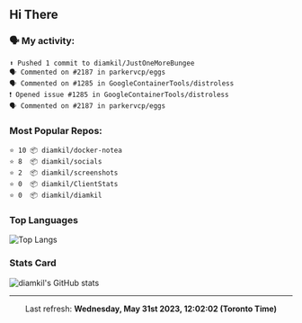 ## Hi There

### 🗣 My activity:

```
⬆️ Pushed 1 commit to diamkil/JustOneMoreBungee
🗣 Commented on #2187 in parkervcp/eggs
🗣 Commented on #1285 in GoogleContainerTools/distroless
❗️ Opened issue #1285 in GoogleContainerTools/distroless
🗣 Commented on #2187 in parkervcp/eggs
```

### Most Popular Repos:

```
⭐️ 10 📦 diamkil/docker-notea
⭐️ 8  📦 diamkil/socials
⭐️ 2  📦 diamkil/screenshots
⭐️ 0  📦 diamkil/ClientStats
⭐️ 0  📦 diamkil/diamkil
```

### Top Languages

![Top Langs](https://github-readme-stats.vercel.app/api/top-langs/?username=diamkil&layout=compact&langs_count=10)

### Stats Card

![diamkil's GitHub stats](https://github-readme-stats.vercel.app/api?username=diamkil&count_private=true&show_icons=true)

---

<p align="center">
  Last refresh: 
  <b>Wednesday, May 31st 2023, 12:02:02 (Toronto Time)</b>
</p>
